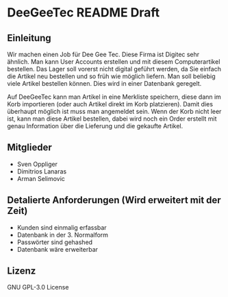 # DeeGeeTec README Draft
## Einleitung
Wir machen einen Job für Dee Gee Tec. Diese Firma ist Digitec sehr ähnlich. Man kann User Accounts erstellen und mit diesem Computerartikel bestellen. Das Lager soll vorerst nicht digital geführt werden, da Sie einfach die Artikel neu bestellen und so früh wie möglich liefern. Man soll beliebig viele Artikel bestellen können. Dies wird in einer Datenbank geregelt.

Auf DeeGeeTec kann man Artikel in eine Merkliste speichern, diese dann im Korb importieren (oder auch Artikel direkt im Korb platzieren). Damit dies überhaupt möglich ist muss man angemeldet sein. Wenn der Korb nicht leer ist, kann man diese Artikel bestellen, dabei wird noch ein Order erstellt mit genau Information über die Lieferung und die gekaufte Artikel.

## Mitglieder
* Sven Oppliger
* Dimitrios Lanaras
* Arman Selimovic

## Detalierte Anforderungen (Wird erweitert mit der Zeit)
* Kunden sind einmalig erfassbar
* Datenbank in der 3. Normalform
* Passwörter sind gehashed
* Datenbank wäre erweiterbar

## Lizenz
GNU GPL-3.0 License
